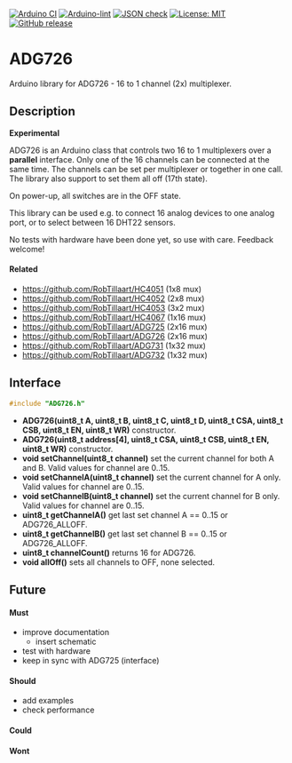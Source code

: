 
[![Arduino CI](https://github.com/RobTillaart/ADG726/workflows/Arduino%20CI/badge.svg)](https://github.com/marketplace/actions/arduino_ci)
[![Arduino-lint](https://github.com/RobTillaart/ADG726/actions/workflows/arduino-lint.yml/badge.svg)](https://github.com/RobTillaart/ADG726/actions/workflows/arduino-lint.yml)
[![JSON check](https://github.com/RobTillaart/ADG726/actions/workflows/jsoncheck.yml/badge.svg)](https://github.com/RobTillaart/ADG726/actions/workflows/jsoncheck.yml)
[![License: MIT](https://img.shields.io/badge/license-MIT-green.svg)](https://github.com/RobTillaart/ADG726/blob/master/LICENSE)
[![GitHub release](https://img.shields.io/github/release/RobTillaart/ADG726.svg?maxAge=3600)](https://github.com/RobTillaart/ADG726/releases)


# ADG726

Arduino library for ADG726 - 16 to 1 channel (2x) multiplexer.


## Description

**Experimental**

ADG726 is an Arduino class that controls two 16 to 1 multiplexers
over a **parallel** interface.
Only one of the 16 channels can be connected at the same time.
The channels can be set per multiplexer or together in one call.
The library also support to set them all off (17th state).

On power-up, all switches are in the OFF state.

This library can be used e.g. to connect 16 analog devices to
one analog port, or to select between 16 DHT22 sensors.

No tests with hardware have been done yet, so use with care.
Feedback welcome!


#### Related

- https://github.com/RobTillaart/HC4051 (1x8 mux)
- https://github.com/RobTillaart/HC4052 (2x8 mux)
- https://github.com/RobTillaart/HC4053 (3x2 mux)
- https://github.com/RobTillaart/HC4067 (1x16 mux)
- https://github.com/RobTillaart/ADG725 (2x16 mux)
- https://github.com/RobTillaart/ADG726 (2x16 mux)
- https://github.com/RobTillaart/ADG731 (1x32 mux)
- https://github.com/RobTillaart/ADG732 (1x32 mux)


## Interface

```cpp
#include "ADG726.h"
```

- **ADG726(uint8_t A, uint8_t B, uint8_t C, uint8_t D, uint8_t CSA, uint8_t CSB, uint8_t EN, uint8_t WR)** constructor.
- **ADG726(uint8_t address[4], uint8_t CSA, uint8_t CSB, uint8_t EN, uint8_t WR)** constructor.
- **void setChannel(uint8_t channel)** set the current channel for both A and B.
Valid values for channel are 0..15.
- **void setChannelA(uint8_t channel)** set the current channel for A only.
Valid values for channel are 0..15.
- **void setChannelB(uint8_t channel)** set the current channel for B only.
Valid values for channel are 0..15.
- **uint8_t getChannelA()** get last set channel A == 0..15 or ADG726_ALLOFF.
- **uint8_t getChannelB()** get last set channel B == 0..15 or ADG726_ALLOFF.
- **uint8_t channelCount()** returns 16 for ADG726.
- **void allOff()** sets all channels to OFF, none selected.


## Future

#### Must

- improve documentation
  - insert schematic
- test with hardware
- keep in sync with ADG725 (interface)

#### Should

- add examples
- check performance

#### Could


#### Wont


